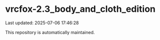 # vrcfox-2.3_body_and_cloth_edition

Last updated: 2025-07-06 17:46:28

This repository is automatically maintained.
